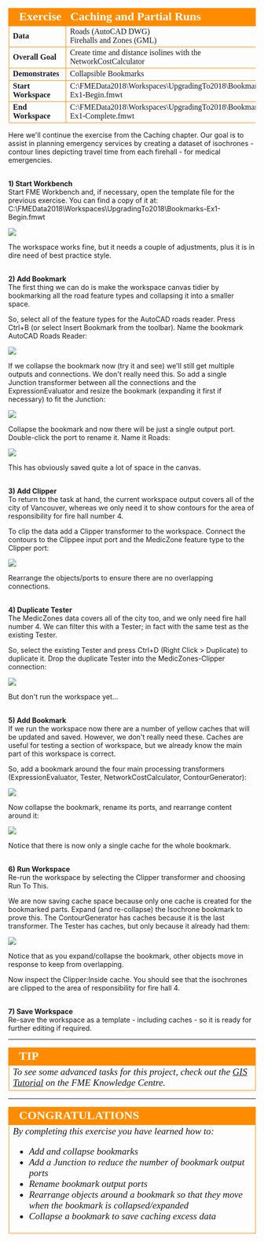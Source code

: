<!--Exercise Section-->


<table style="border-spacing: 0px;border-collapse: collapse;font-family:serif">
<tr>
<td width=25% style="vertical-align:middle;background-color:darkorange;border: 2px solid darkorange">
<i class="fa fa-cogs fa-lg fa-pull-left fa-fw" style="color:white;padding-right: 12px;vertical-align:text-top"></i>
<span style="color:white;font-size:x-large;font-weight: bold">Exercise</span>
</td>
<td style="border: 2px solid darkorange;background-color:darkorange;color:white">
<span style="color:white;font-size:x-large;font-weight: bold">Caching and Partial Runs</span>
</td>
</tr>

<tr>
<td style="border: 1px solid darkorange; font-weight: bold">Data</td>
<td style="border: 1px solid darkorange">Roads (AutoCAD DWG)<br>Firehalls and Zones (GML)</td>
</tr>

<tr>
<td style="border: 1px solid darkorange; font-weight: bold">Overall Goal</td>
<td style="border: 1px solid darkorange">Create time and distance isolines with the NetworkCostCalculator</td>
</tr>

<tr>
<td style="border: 1px solid darkorange; font-weight: bold">Demonstrates</td>
<td style="border: 1px solid darkorange">Collapsible Bookmarks</td>
</tr>

<tr>
<td style="border: 1px solid darkorange; font-weight: bold">Start Workspace</td>
<td style="border: 1px solid darkorange">C:\FMEData2018\Workspaces\UpgradingTo2018\Bookmarks-Ex1-Begin.fmwt</td>
</tr>

<tr>
<td style="border: 1px solid darkorange; font-weight: bold">End Workspace</td>
<td style="border: 1px solid darkorange">C:\FMEData2018\Workspaces\UpgradingTo2018\Bookmarks-Ex1-Complete.fmwt</td>
</tr>

</table>


Here we'll continue the exercise from the Caching chapter. Our goal is to assist in planning emergency services by creating a dataset of isochrones - contour lines depicting travel time from each firehall - for medical emergencies.


<br>**1) Start Workbench**
<br>Start FME Workbench and, if necessary, open the template file for the previous exercise. You can find a copy of it at: C:\FMEData2018\Workspaces\UpgradingTo2018\Bookmarks-Ex1-Begin.fmwt

![](./Images/Img3.200.InitialWorkspace.png)

The workspace works fine, but it needs a couple of adjustments, plus it is in dire need of best practice style.



<br>**2) Add Bookmark**
<br>The first thing we can do is make the workspace canvas tidier by bookmarking all the road feature types and collapsing it into a smaller space.

So, select all of the feature types for the AutoCAD roads reader. Press Ctrl+B (or select Insert Bookmark from the toolbar). Name the bookmark AutoCAD Roads Reader:

![](./Images/Img3.201.BookmarkedRoads.png)

If we collapse the bookmark now (try it and see) we'll still get multiple outputs and connections. We don't really need this. So add a single Junction transformer between all the connections and the ExpressionEvaluator and resize the bookmark (expanding it first if necessary) to fit the Junction:

![](./Images/Img3.202.JunctionCanvas.png)

Collapse the bookmark and now there will be just a single output port. Double-click the port to rename it. Name it Roads:

![](./Images/Img3.203.CollapsedBookmark1.png)

This has obviously saved quite a lot of space in the canvas.


<br>**3) Add Clipper**
<br>To return to the task at hand, the current workspace output covers all of the city of Vancouver, whereas we only need it to show contours for the area of responsibility for fire hall number 4.

To clip the data add a Clipper transformer to the workspace. Connect the contours to the Clippee input port and the MedicZone feature type to the Clipper port:

![](./Images/Img3.204.ClipperCanvas.png)

Rearrange the objects/ports to ensure there are no overlapping connections.


<br>**4) Duplicate Tester**
<br>The MedicZones data covers all of the city too, and we only need fire hall number 4. We can filter this with a Tester; in fact with the same test as the existing Tester.

So, select the existing Tester and press Ctrl+D (Right Click &gt; Duplicate) to duplicate it. Drop the duplicate Tester into the MedicZones-Clipper connection:

![](./Images/Img3.205.Tester2Canvas.png)

But don't run the workspace yet...


<br>**5) Add Bookmark**
<br>If we run the workspace now there are a number of yellow caches that will be updated and saved. However, we don't really need these. Caches are useful for testing a section of workspace, but we already know the main part of this workspace is correct.

So, add a bookmark around the four main processing transformers (ExpressionEvaluator, Tester, NetworkCostCalculator, ContourGenerator):

![](./Images/Img3.206.BookmarkedProcessing.png)

Now collapse the bookmark, rename its ports, and rearrange content around it:

![](./Images/Img3.207.CollapsedBookmark2.png)

Notice that there is now only a single cache for the whole bookmark.


<br>**6) Run Workspace**
<br>Re-run the workspace by selecting the Clipper transformer and choosing Run To This.

We are now saving cache space because only one cache is created for the bookmarked parts. Expand (and re-collapse) the Isochrone bookmark to prove this. The ContourGenerator has caches because it is the last transformer. The Tester has caches, but only because it already had them:

![](./Images/Img3.208.ExpandedBookmark.png)

Notice that as you expand/collapse the bookmark, other objects move in response to keep from overlapping. 

Now inspect the Clipper:Inside cache. You should see that the isochrones are clipped to the area of responsibility for fire hall 4.


<br>**7) Save Workspace**
<br>Re-save the workspace as a template - including caches - so it is ready for further editing if required.

---

<!--Tip Section--> 

<table style="border-spacing: 0px">
<tr>
<td style="vertical-align:middle;background-color:darkorange;border: 2px solid darkorange">
<i class="fa fa-info-circle fa-lg fa-pull-left fa-fw" style="color:white;padding-right: 12px;vertical-align:text-top"></i>
<span style="color:white;font-size:x-large;font-weight: bold;font-family:serif">TIP</span>
</td>
</tr>

<tr>
<td style="border: 1px solid darkorange">
<span style="font-family:serif; font-style:italic; font-size:larger">
To see some advanced tasks for this project, check out the <a href="https://knowledge.safe.com/articles/30048/creating-time-and-distance-isolines-using-the-netw.html">GIS Tutorial</a> on the FME Knowledge Centre.
</span>
</td>
</tr>
</table>

---

<!--Exercise Congratulations Section--> 

<table style="border-spacing: 0px">
<tr>
<td style="vertical-align:middle;background-color:darkorange;border: 2px solid darkorange">
<i class="fa fa-thumbs-o-up fa-lg fa-pull-left fa-fw" style="color:white;padding-right: 12px;vertical-align:text-top"></i>
<span style="color:white;font-size:x-large;font-weight: bold;font-family:serif">CONGRATULATIONS</span>
</td>
</tr>

<tr>
<td style="border: 1px solid darkorange">
<span style="font-family:serif; font-style:italic; font-size:larger">
By completing this exercise you have learned how to:
<br>
<ul><li>Add and collapse bookmarks</li>
<li>Add a Junction to reduce the number of bookmark output ports</li>
<li>Rename bookmark output ports</li>
<li>Rearrange objects around a bookmark so that they move when the bookmark is collapsed/expanded</li>
<li>Collapse a bookmark to save caching excess data</li></ul>
</span>
</td>
</tr>
</table>